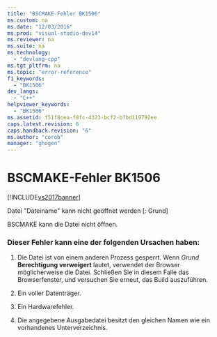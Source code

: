 ```yaml
---
title: "BSCMAKE-Fehler BK1506"
ms.custom: na
ms.date: "12/03/2016"
ms.prod: "visual-studio-dev14"
ms.reviewer: na
ms.suite: na
ms.technology: 
  - "devlang-cpp"
ms.tgt_pltfrm: na
ms.topic: "error-reference"
f1_keywords: 
  - "BK1506"
dev_langs: 
  - "C++"
helpviewer_keywords: 
  - "BK1506"
ms.assetid: f51f8cea-f8fc-4323-bcf2-b7bd119792ee
caps.latest.revision: 6
caps.handback.revision: "6"
ms.author: "corob"
manager: "ghogen"
---
```

# BSCMAKE-Fehler BK1506
[!INCLUDE[vs2017banner](../../assembler/inline/includes/vs2017banner.md)]

Datei "Dateiname" kann nicht geöffnet werden \[: Grund\]  
  
 BSCMAKE kann die Datei nicht öffnen.  
  
### Dieser Fehler kann eine der folgenden Ursachen haben:  
  
1.  Die Datei ist von einem anderen Prozess gesperrt.  Wenn *Grund* **Berechtigung verweigert** lautet, verwendet der Browser möglicherweise die Datei.  Schließen Sie in diesem Falle das Browserfenster, und versuchen Sie erneut, das Build auszuführen.  
  
2.  Ein voller Datenträger.  
  
3.  Ein Hardwarefehler.  
  
4.  Die angegebene Ausgabedatei besitzt den gleichen Namen wie ein vorhandenes Unterverzeichnis.